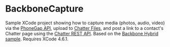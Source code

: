 # BackboneCapture

Sample XCode project showing how to capture media (photos, audio, video) via the [PhoneGap API](http://docs.phonegap.com/en/2.3.0/index.html), upload to [Chatter Files](http://blogs.salesforce.com/community/2012/04/chatter-files-a-better-option-for-attaching-files-to-records.html), and post a link to a contact's Chatter page using the [Chatter REST API](http://wiki.developerforce.com/page/Chatter_API). Based on the [Backbone Hybrid sample](https://github.com/developerforce/MobilePack-BackboneJS/tree/master/Samples/BackboneHybrid). Requires XCode 4.6.1.